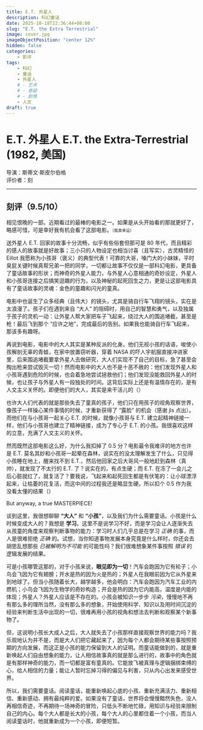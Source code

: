 ```yaml
---
title: E.T. 外星人
description: 科幻童话
date: 2025-10-18T22:36:44+08:00
slug: "E.T. the Extra Terrestrial"
image: cover.jpg
imageObjectPosition: "center 12%"
hidden: false
categories:
    - 影评
tags:
    - 科幻
    - 童话
    - 外星人
    # - 艺术
    # - 悬疑
    # - 剧情
    - 人文
draft: true
---
```


# E.T. 外星人 E.T. the Extra-Terrestrial (1982, 美国)
导演：斯蒂文·斯皮尔伯格      
评价者：刻

***

## 刻评（9.5/10）

相见恨晚的一部。近期看过的最棒的电影之一。如果是从头开始看的那就更好了，略感可惜，可是幸好我有机会看了这部电影。<span style="font-size:0.75em !important;">（我真幸运）</span>

送外星人 E.T. 回家的故事十分流畅，似乎有些俗套但那可是 80 年代，而且精彩的感人的故事就是好故事；三小只的人物设定也相当讨喜（且写实），古灵精怪的 Eillot 我愿称为小孩哥（褒义）的典型代表！可靠的大哥，嗓门大的小妹妹，平时臭屁关键时候真帮兄弟一把的同学，一切都让故事不仅仅是一部科幻电影，更具备了童话故事的形状；而神奇的外星人能力，与外星人心意相通的奇妙设定，外星人和小孩哥连接之后搞笑逗趣的行为，以及神秘的起死回生之力，更是让这部电影具有了童话故事的灵魂：金色的童趣和闪光的童真。

电影中也诞生了众多经典（且伟大）的镜头，尤其是骑自行车飞翔的镜头，实在是太浪漫了。孩子们在遇到来自 “大人” 的阻碍时，用自己的智慧和勇气，以及独属于孩子的灵机一动：让外星人帮大家把车子飞起来，绕过大人的围追堵截，甚至是枪！最后飞到那个 “应许之地”，完成最后的告别。如果我也能骑自行车飞起来，那该多有趣呀。

再说到电影，电影中的大人其实是某种反派的化身。他们无视小孩的话语，唆使小孩解剖无辜的青蛙，在家中放置窃听器，穿着 NASA 的吓人宇航服直接冲进家里，后来围追堵截要拿外星人去做研究，大人们实现不了自己的目标，急了甚至会掏出枪来尝试毁灭一切！然而电影中的大人也不是十恶不赦的：他们发现外星人和小孩哥遇到危险的时候，也会着急地尝试拯救他们；他们发现没能救回外星人的时候，也让孩子与外星人有一段独处的时间。这背后实际上还是有温情存在的，是有人文主义关怀的。即便他们的大人，其实是来干活儿的（）

也许大人们代表的就是那些失去了童真的孩子，他们只在用孩子的视角观察世界，像孩子一样操心某件事情的时候，才重新获得了 “露脸” 的机会（感谢 jls 点出）。而他们在与小孩哥一起关心 E.T. 的时候，就像小孩哥与 E.T. 建立起精神链接一样，他们与小孩哥也建立了精神链接，成为了专心于 E.T. 的小孩。我很喜欢这样的立意，充满了人文主义的关怀。

然而既然这部电影这么好，为什么我扣掉了 0.5 分？电影最令我难评的地方也许是 E.T. 莫名其妙和小孩哥一起晕在森林，说实在的没太理解发生了什么，只见得小孩睡在地上，醒来找不到 E.T.，然后他回家之后大哥风一般地赶到森林（真帅），就发现了不太行的 E.T. 了？说实在的，有点生硬；而 E.T. 在冻了一会儿之后心脏就红了，就复活了？要我说，飞起来和起死回生都是有伏笔的：让小球漂浮起来，让枯萎的花复活，而这中间的过程我还是略显生硬。所以扣个 0.5 作为我没看太懂的结果（）

But anyway, a true MASTERPIECE! 



谈到这里，我很想聊聊 **“大人”** 和 **“小孩”**，以及我们为什么需要童话。小孩是什么时候变成大人的？我想是 **学习**。这里不是说学习不好，而是学习会让人逐渐失去从孩童的角度来观察判断事物的能力：学习时人们几乎总是在学习 *正确* 的事，而人是很难拒绝 *正确* 的。试想，当你知道事物发展本身究竟是什么样时，你还会去胡思乱想那些 *已被解明为不可能* 的可能性吗？我们很难想象某件事按照 *错误* 的逻辑发展的结果。

可是小孩哪管这那的，对于小孩来说，**眼见即为一切**！汽车会跑因为它有轮子；小鸟会飞因为它有翅膀；开水是热的因为火是热的；外星人在我眼前因为它从外星来到地球了。但当小孩随着长大，越学越多，他会明白：汽车会跑因为汽车工业的内燃机；小鸟会飞因为生物学的奇妙构造；开会是热的因为它内能高，温度是内能的体现；外星人？外星人应该是不存在的。小孩会被知识一步步 *污染*，慢慢地不再有那么多的理所当然，没有那么多的想象，开始使用科学、知识以及用时间沉淀的经验来判断生活中出现的一切，很难再用小孩的视角和想法去判断和观察某个新事物了。

但，这说明小孩长大成人之后，大人就失去了小孩那样直接观察世界的能力吗？我乐观地认为并不是，而是大人们把它藏起来了，因为每个人都会期待某些事按照预期的方向发展，而这正是小孩的能力保留到大人的证明。而童话能做到的，就是重新唤起人们自由想象的能力，让人相信故事真的就是那么进行的，故事中的角色就是有那样神奇的能力，而一切都是富有童真的。它能放飞被真理与逻辑捆绑束缚的心，给人相信的力量；能让人暂时忘掉习得的偏见与利害，只从内心出发来感受世界。

所以，我们需要童话。阅读童话，能重新唤起心底的小孩、重新充满活力、重新相信、重新感动、拥有最纯粹的爱。如果没有了童话，世界将会慢慢黯然失色，没人再相信奇迹，不再期待一场神奇的冒险，只低头不断地忙碌，用知识与经验来限制自己的内心。每个大人都是长大的小孩，每个大人的心里都住着一个小孩，而当人阅读童话时，他就重新成为一个小孩，即便短暂。
